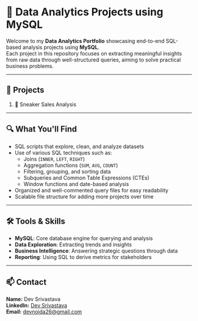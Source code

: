 # 🧮 Data Analytics Projects using MySQL

Welcome to my **Data Analytics Portfolio** showcasing end-to-end SQL-based analysis projects using **MySQL**.  
Each project in this repository focuses on extracting meaningful insights from raw data through well-structured queries, aiming to solve practical business problems.

---

## 📁 Projects

1. 👟 Sneaker Sales Analysis

---

## 🔍 What You'll Find

- SQL scripts that explore, clean, and analyze datasets
- Use of various SQL techniques such as:
  - Joins (`INNER`, `LEFT`, `RIGHT`)
  - Aggregation functions (`SUM`, `AVG`, `COUNT`)
  - Filtering, grouping, and sorting data
  - Subqueries and Common Table Expressions (CTEs)
  - Window functions and date-based analysis
- Organized and well-commented query files for easy readability
- Scalable file structure for adding more projects over time

---

## 🛠️ Tools & Skills

- **MySQL**: Core database engine for querying and analysis  
- **Data Exploration**: Extracting trends and insights  
- **Business Intelligence**: Answering strategic questions through data  
- **Reporting**: Using SQL to derive metrics for stakeholders

---

## 📫 Contact

**Name:** Dev Srivastava  
**LinkedIn:** [Dev Srivastava](https://www.linkedin.com/in/dev-srivastava-7477b1238)  
**Email:** devnoida26@gmail.com
